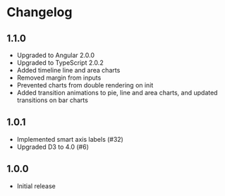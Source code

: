 # Changelog

## 1.1.0
- Upgraded to Angular 2.0.0
- Upgraded to TypeScript 2.0.2
- Added timeline line and area charts
- Removed margin from inputs
- Prevented charts from double rendering on init
- Added transition animations to pie, line and area charts, and updated transitions on bar charts

## 1.0.1
- Implemented smart axis labels (#32)
- Upgraded D3 to 4.0 (#6)

## 1.0.0
- Initial release
